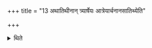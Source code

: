 +++
title = "13 अथातिथीनान् त्र्यार्षेयः आत्रेयार्चनानसातिथ्येति"

+++

<details><summary>थिते</summary>

13. Now there are three Rsis of the Atithis. (The Hotr says:) O Atreya, Arcananasa, Atithya. (The Adhvaryu says:) In the manner of Atithi, Arcanānas, Atri. 
</details>

